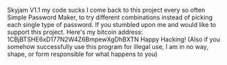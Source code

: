 Skyjam V1.1
my code sucks I come back to this project every so often
Simple Password Maker, to try different combinations instead of picking each single type of password. 
If you stumbled upon me and would like to support this project. Here's my bitcoin address: 1CBjBTSHE6xD177N2W4Z6BmpewXgDhBXTN
Happy Hacking! (Also if you somehow successfully use this program for illegal use, I am in no way, shape, or form responsible for what happens to you)

